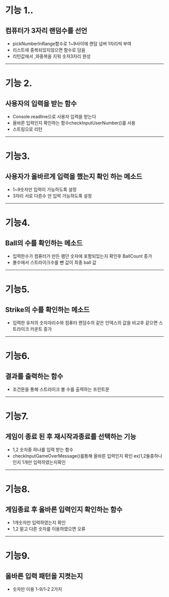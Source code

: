 # 기능 1..
## 컴퓨터가 3자리 랜덤수를 선언

- pickNumberInRange함수로 1~9사이에 랜덤 넘버 1자리씩 부여
- 리스트에 중복되있지않으면 함수로 담음
- 리턴값에서 ,와중복을 지워 숫자3자리 완성
---
# 기능 2.
## 사용자의 입력을 받는 함수

- Console.readline으로 사용자 입력을 받는다
- 올바른 입력인지 확인하는 함수checkInputUserNumber()를 사용
- 스트링으로 리턴
---
# 기능3.
## 사용자가 올바르게 입력을 했는지 확인 하는 메소드

- 1~9숫자만 입력이 가능하도록 설정
- 3자리 서로 다른수 만 입력 가능하도록 설정
---
# 기능4.
## Ball의 수를 확인하는 메소드

- 입력한수가 컴퓨터가 만든 램던 숫자에 포함되있는지 확인후 BallCount 증가
- 볼수에서 스트라이크수를 뺀 값이 최종 ball 값
---
# 기능5.
## Strike의 수를 확인하는 메소드
- 입력한  유저의 숫자자리수와 컴퓨터 랜덤수의 같은 인덱스의 값을 비교후 같으면 스트라이크 카운트 증가
--- 
# 기능6.
## 결과를 출력하는 함수

- 조건문을 통해 스트라이크 볼 수를 출력하는 프린트문
---
# 기능7.
## 게임이 종료 된  후 재시작과종료를 선택하는 기능

- 1,2 숫자중 하나를 입력 받는 함수
- checkInputGameOverMessage()를통해 올바른 입력인지 확인
ex)1,2둘중하나인지 1개만 입력하였는지확인
--- 
# 기능8.
## 게임종료 후 올바른 입력인지 확인하는 함수

- 1개숫자만 입력하였는지 확인
- 1,2 말고 다른 숫자를  이용하였으면 오류
---
# 기능9.
## 올바른 입력 패턴을 지켯는지
- 숫자만 이용 1-9/1-2 2가지
